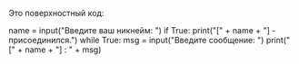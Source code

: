 Это поверхностный код:

name = input("Введите ваш никнейм: ")
if True:
	print("[" + name + "] - присоединился.")
	while True:
		msg = input("Введите сообщение: ")
		print("[" + name + "] : " + msg)
